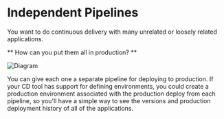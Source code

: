# Independent Pipelines

You want to do continuous delivery with many unrelated or loosely related applications.

** How can you put them all in production? **

![Diagram](http://thoughtworks.github.io/PipelinePatterns/imgs//independent_pipelines.png)

You can give each one a separate pipeline for deploying to production. If your CD tool has support for defining environments, you could create a production environment associated with the production deploy from each pipeline, so you'll have a simple way to see the versions and production deployment history of all of the applications.
